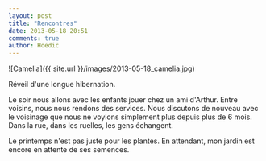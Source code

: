 ```yaml
---
layout: post
title: "Rencontres"
date: 2013-05-18 20:51
comments: true
author: Hoedic
---
```


![Camelia]({{ site.url }}/images/2013-05-18_camelia.jpg)

Réveil d'une longue hibernation. 

Le soir nous allons avec les enfants jouer chez un ami d'Arthur. Entre voisins, nous nous rendons des services. Nous discutons de nouveau avec le voisinage que nous ne voyions simplement plus depuis plus de 6 mois. Dans la rue, dans les ruelles, les gens échangent.

Le printemps n'est pas juste pour les plantes. En attendant, mon jardin est encore en attente de ses semences.